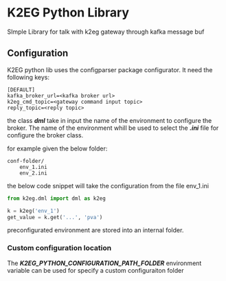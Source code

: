 # K2EG Python Library

SImple Library for talk with k2eg gateway through kafka message buf

## Configuration
K2EG python lib uses the configparser package configurator. It need the following keys:

```
[DEFAULT]
kafka_broker_url=<kafka broker url>
k2eg_cmd_topic=<gateway command input topic>
reply_topic=<reply topic>
```

the class ***dml*** take in input the name of the environment to configure the broker. The name of the environment whill be used to select the ***.ini*** file for configure the broker class.

for example given the below folder:

```
conf-folder/
    env_1.ini
    env_2.ini
```

the below code snippet will take the configuration from the file env_1.ini
```python
from k2eg.dml import dml as k2eg

k = k2eg('env_1')
get_value = k.get('...', 'pva')
```

preconfigurated environment are stored into an internal folder.

### Custom configuration location
The ***K2EG_PYTHON_CONFIGURATION_PATH_FOLDER*** environment variable can be used for specify a custom configuraiton folder